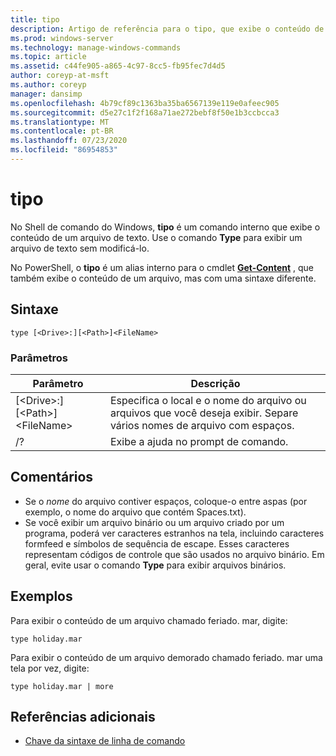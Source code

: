 ```yaml
---
title: tipo
description: Artigo de referência para o tipo, que exibe o conteúdo de um arquivo de texto.
ms.prod: windows-server
ms.technology: manage-windows-commands
ms.topic: article
ms.assetid: c44fe905-a865-4c97-8cc5-fb95fec7d4d5
author: coreyp-at-msft
ms.author: coreyp
manager: dansimp
ms.openlocfilehash: 4b79cf89c1363ba35ba6567139e119e0afeec905
ms.sourcegitcommit: d5e27c1f2f168a71ae272bebf8f50e1b3ccbcca3
ms.translationtype: MT
ms.contentlocale: pt-BR
ms.lasthandoff: 07/23/2020
ms.locfileid: "86954853"
---
```

# <a name="type"></a>tipo

No Shell de comando do Windows, **tipo** é um comando interno que exibe o conteúdo de um arquivo de texto. Use o comando **Type** para exibir um arquivo de texto sem modificá-lo.

No PowerShell, o **tipo** é um alias interno para o cmdlet **[Get-Content](/powershell/module/microsoft.powershell.management/get-content)** , que também exibe o conteúdo de um arquivo, mas com uma sintaxe diferente.

## <a name="syntax"></a>Sintaxe

```
type [<Drive>:][<Path>]<FileName>
```

### <a name="parameters"></a>Parâmetros

|Parâmetro|Descrição|
|---------|-----------|
|[\<Drive>:][\<Path>]\<FileName>|Especifica o local e o nome do arquivo ou arquivos que você deseja exibir. Separe vários nomes de arquivo com espaços.|
|/?|Exibe a ajuda no prompt de comando.|

## <a name="remarks"></a>Comentários

-   Se o *nome* do arquivo contiver espaços, coloque-o entre aspas (por exemplo, o nome do arquivo que contém Spaces.txt).
-   Se você exibir um arquivo binário ou um arquivo criado por um programa, poderá ver caracteres estranhos na tela, incluindo caracteres formfeed e símbolos de sequência de escape. Esses caracteres representam códigos de controle que são usados no arquivo binário. Em geral, evite usar o comando **Type** para exibir arquivos binários.

## <a name="examples"></a>Exemplos

Para exibir o conteúdo de um arquivo chamado feriado. mar, digite:
```
type holiday.mar
```
Para exibir o conteúdo de um arquivo demorado chamado feriado. mar uma tela por vez, digite:
```
type holiday.mar | more
```

## <a name="additional-references"></a>Referências adicionais

- [Chave da sintaxe de linha de comando](command-line-syntax-key.md)
